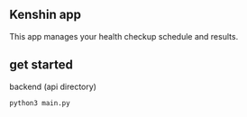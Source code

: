## Kenshin app

This app manages your health checkup schedule and results.

## get started

backend (api directory)

```
python3 main.py
```

